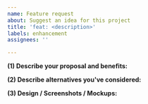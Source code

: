 ```yaml
---
name: Feature request
about: Suggest an idea for this project
title: 'feat: <description>'
labels: enhancement
assignees: ''

---
```


**(1) Describe your proposal and benefits:**
<!-- A clear and concise description of what you want to happen. -->

**(2) Describe alternatives you've considered:**
<!-- A clear and concise description of any alternative solutions or features you've considered. -->

**(3) Design / Screenshots / Mockups:**
<!-- Add any other context or screenshots about the feature request here. -->
